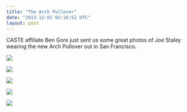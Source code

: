 ```yaml
---
title: "The Arch Pullover"
date: "2013-12-01 02:16:52 UTC"
layout: post
---
```


<p>CASTE affiliate Ben Gore just sent us some great photos of Joe Staley wearing the new Arch Pullover out in San Francisco. </p>
<p><img src="https://media.tumblr.com/f9282cfaff813caa88c7c216abfc2908/tumblr_inline_mx3vl4Atmb1rf4blg.jpg"/></p>

<p><img src="https://media.tumblr.com/e281a3c6d3c7814c6499f8b90e14b480/tumblr_inline_mx3vlwKDkK1rf4blg.jpg"/></p>
<p><img src="https://media.tumblr.com/9802130f14c92b6b5c663058b9d8ba14/tumblr_inline_mx3vm13vTS1rf4blg.jpg"/></p>
<p><img src="https://media.tumblr.com/96c424a285bf6a34b70ab2b7752c395a/tumblr_inline_mx3vm6AoaL1rf4blg.jpg"/></p>
<p><img src="https://media.tumblr.com/92294c910f72376dff43d5a434800741/tumblr_inline_mx3vmbQrbU1rf4blg.jpg"/></p>
